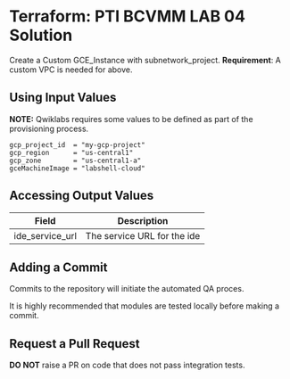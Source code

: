 # Terraform: PTI BCVMM LAB 04 Solution

Create a Custom GCE_Instance with subnetwork_project.
__Requirement__: A custom VPC is needed for above.

## Using Input Values 

__NOTE:__ Qwiklabs requires some values to be defined as part of the provisioning process. 

```
gcp_project_id  = "my-gcp-project"
gcp_region      = "us-central1"
gcp_zone        = "us-central1-a"
gceMachineImage = "labshell-cloud"
```

## Accessing Output Values 

| Field | Description |
|-------|-------------|
| ide_service_url | The service URL for the ide |

## Adding a Commit 

Commits to the repository will initiate the automated QA proces.

It is highly recommended that modules are tested locally before making a commit.

## Request a Pull Request

__DO NOT__ raise a PR on code that does not pass integration tests.
